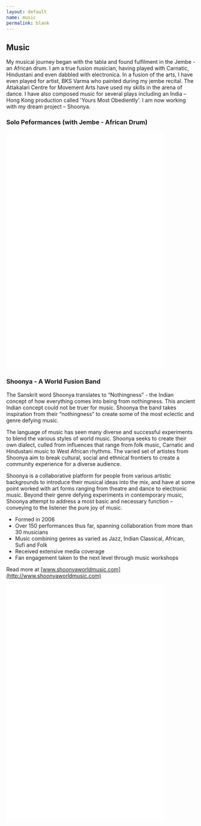 ```yaml
---
layout: default
name: music
permalink: blank
---
```


## Music

My musical journey began with the tabla and found fulfilment in the Jembe - an African drum. I am a true fusion musician, having played with Carnatic, Hindustani and even dabbled with electronica. In a fusion of the arts, I have even played for artist, BKS Varma who painted during my jembe recital. The Attakalari Centre for Movement Arts have used my skills in the arena of dance. I have also composed music for several plays including an India – Hong Kong production called 'Yours Most Obediently'. I am now working with my dream project – Shoonya.

### Solo Peformances (with Jembe - African Drum)

<iframe width="420" height="315" src="//www.youtube.com/embed/-l-PwNyDwdU?rel=0" frameborder="0" allowfullscreen=""></iframe>
<iframe width="420" height="315" src="//www.youtube.com/embed/_2GNdpL9H7g?rel=0" frameborder="0" allowfullscreen=""></iframe>

### Shoonya - A World Fusion Band

The Sanskrit word Shoonya translates to “Nothingness” - the Indian concept of how everything comes into being from nothingness. This ancient Indian concept could not be truer for music. Shoonya the band takes inspiration from their “nothingness” to create some of the most eclectic and genre defying music.

The language of music has seen many diverse and successful experiments to blend the various styles of world music. Shoonya seeks to create their own dialect, culled from influences that range from folk music, Carnatic and Hindustani music to West African rhythms. The varied set of artistes from Shoonya aim to break cultural, social and ethnical frontiers to create a community experience for a diverse audience.

Shoonya is a collaborative platform for people from various artistic backgrounds to introduce their musical ideas into the mix, and have at some point worked with art forms ranging from theatre and dance to electronic music. Beyond their genre defying experiments in contemporary music, Shoonya attempt to address a most basic and necessary function – conveying to the listener the pure joy of music.

*   Formed in 2006
*   Over 150 performances thus far, spanning collaboration from more than 30 musicians
*   Music combining genres as varied as Jazz, Indian Classical, African, Sufi and Folk
*   Received extensive media coverage
*   Fan engagement taken to the next level through music workshops

Read more at [www.shoonyaworldmusic.com](http://www.shoonyaworldmusic.com)

<iframe width="420" height="315" src="//www.youtube.com/embed/MUEQVUR40Jc?rel=0" frameborder="0" allowfullscreen=""></iframe>
<iframe width="420" height="315" src="//www.youtube.com/embed/hRWhq2MLzo4?rel=0" frameborder="0" allowfullscreen=""></iframe>
